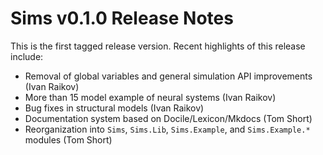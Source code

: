 
# Sims v0.1.0 Release Notes

This is the first tagged release version. Recent highlights of this
release include:

* Removal of global variables and general simulation API improvements
  (Ivan Raikov)
* More than 15 model example of neural systems (Ivan Raikov)
* Bug fixes in structural models (Ivan Raikov)
* Documentation system based on Docile/Lexicon/Mkdocs (Tom Short)
* Reorganization into `Sims`, `Sims.Lib`, `Sims.Example`, and
  `Sims.Example.*` modules (Tom Short)


